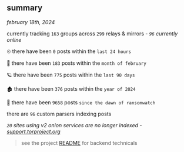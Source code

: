 
## summary
_february 18th, 2024_

currently tracking `163` groups across `299` relays & mirrors - _`96` currently online_

⏲ there have been `0` posts within the `last 24 hours`

🦈 there have been `183` posts within the `month of february`

🪐 there have been `775` posts within the `last 90 days`

🏚 there have been `376` posts within the `year of 2024`

🦕 there have been `9658` posts `since the dawn of ransomwatch`

there are `96` custom parsers indexing posts

_`20` sites using v2 onion services are no longer indexed - [support.torproject.org](https://support.torproject.org/onionservices/v2-deprecation/)_

> see the project [README](https://github.com/joshhighet/ransomwatch#ransomwatch--) for backend technicals
